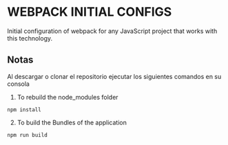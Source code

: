# WEBPACK INITIAL CONFIGS

Initial configuration of webpack for any JavaScript project that works with this technology.

## Notas

Al descargar o clonar el repositorio ejecutar los siguientes comandos en su consola


1. To rebuild the node_modules folder
```
npm install
```

2. To build the Bundles of the application

```
npm run build
```

